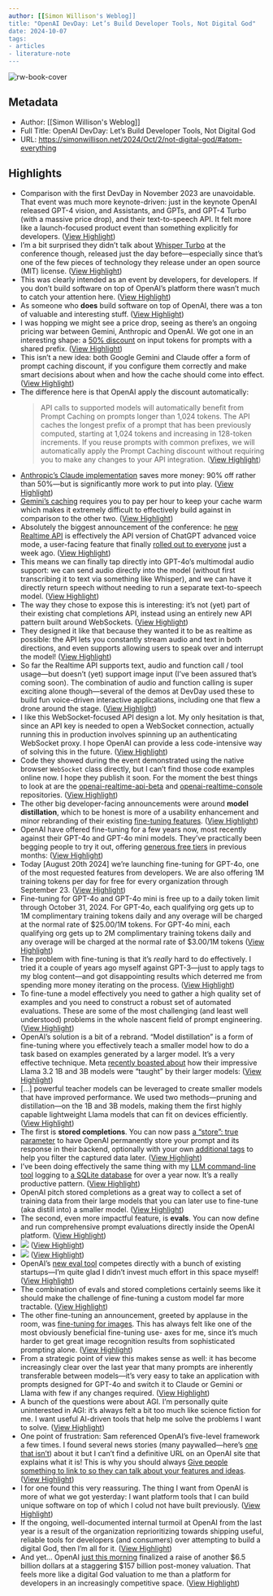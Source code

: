 ```yaml
---
author: [[Simon Willison's Weblog]]
title: "OpenAI DevDay: Let’s Build Developer Tools, Not Digital God"
date: 2024-10-07
tags: 
- articles
- literature-note
---
```

![rw-book-cover](https://simonwillison.net/favicon.ico)

## Metadata
- Author: [[Simon Willison's Weblog]]
- Full Title: OpenAI DevDay: Let’s Build Developer Tools, Not Digital God
- URL: https://simonwillison.net/2024/Oct/2/not-digital-god/#atom-everything

## Highlights
- Comparison with the first DevDay in November 2023 are unavoidable. That event was much more keynote-driven: just in the keynote OpenAI released GPT-4 vision, and Assistants, and GPTs, and GPT-4 Turbo (with a massive price drop), and their text-to-speech API. It felt more like a launch-focused product event than something explicitly for developers. ([View Highlight](https://read.readwise.io/read/01j9ma9cjjbp7eq3m0ekqmdh3w))
- I’m a bit surprised they didn’t talk about [Whisper Turbo](https://simonwillison.net/2024/Oct/1/whisper-large-v3-turbo-model/) at the conference though, released just the day before—especially since that’s one of the few pieces of technology they release under an open source (MIT) license. ([View Highlight](https://read.readwise.io/read/01j9ma9kmmh6zh2n9mr24ddcxq))
- This was clearly intended as an event by developers, for developers. If you don’t build software on top of OpenAI’s platform there wasn’t much to catch your attention here. ([View Highlight](https://read.readwise.io/read/01j9ma9s8gezpgjbwm19rbn77b))
- As someone who **does** build software on top of OpenAI, there was a ton of valuable and interesting stuff. ([View Highlight](https://read.readwise.io/read/01j9ma9yacqb7gnpkwva4f5qg3))
- I was hopping we might see a price drop, seeing as there’s an ongoing pricing war between Gemini, Anthropic and OpenAI. We got one in an interesting shape: a [50% discount](https://openai.com/index/api-prompt-caching/) on input tokens for prompts with a shared prefix. ([View Highlight](https://read.readwise.io/read/01j9maa4h8rw629caya9bk8xsn))
- This isn’t a new idea: both Google Gemini and Claude offer a form of prompt caching discount, if you configure them correctly and make smart decisions about when and how the cache should come into effect. ([View Highlight](https://read.readwise.io/read/01j9maa9afc814cvy4vgcjssa5))
- The difference here is that OpenAI apply the discount automatically:
  > API calls to supported models will automatically benefit from Prompt Caching on prompts longer than 1,024 tokens. The API caches the longest prefix of a prompt that has been previously computed, starting at 1,024 tokens and increasing in 128-token increments. If you reuse prompts with common prefixes, we will automatically apply the Prompt Caching discount without requiring you to make any changes to your API integration. ([View Highlight](https://read.readwise.io/read/01j9maagf4v6k2kk4a6sw781dk))
- [Anthropic’s Claude implementation](https://ai.google.dev/gemini-api/docs/caching) saves more money: 90% off rather than 50%—but is significantly more work to put into play. ([View Highlight](https://read.readwise.io/read/01j9maajk9smeksa0q6aksn9m1))
- [Gemini’s caching](https://ai.google.dev/gemini-api/docs/caching) requires you to pay per hour to keep your cache warm which makes it extremely difficult to effectively build against in comparison to the other two. ([View Highlight](https://read.readwise.io/read/01j9maamcaacqws27tjxtygex6))
- Absolutely the biggest announcement of the conference: he [new Realtime API](https://openai.com/index/introducing-the-realtime-api/) is effectively the API version of ChatGPT advanced voice mode, a user-facing feature that finally [rolled out to everyone](https://help.openai.com/en/articles/8400625-voice-mode-faq) just a week ago. ([View Highlight](https://read.readwise.io/read/01j9maasyf4wenkb7fk7pyw6ya))
- This means we can finally tap directly into GPT-4o’s multimodal audio support: we can send audio directly into the model (without first transcribing it to text via something like Whisper), and we can have it directly return speech without needing to run a separate text-to-speech model. ([View Highlight](https://read.readwise.io/read/01j9mab0arhtrvcbhhrc6kv530))
- The way they chose to expose this is interesting: it’s not (yet) part of their existing chat completions API, instead using an entirely new API pattern built around WebSockets. ([View Highlight](https://read.readwise.io/read/01j9mab7cn2jm3ey9p4d1ep5y6))
- They designed it like that because they wanted it to be as realtime as possible: the API lets you constantly stream audio and text in both directions, and even supports allowing users to speak over and interrupt the model! ([View Highlight](https://read.readwise.io/read/01j9mabanng2ckck744bbbd784))
- So far the Realtime API supports text, audio and function call / tool usage—but doesn’t (yet) support image input (I’ve been assured that’s coming soon). The combination of audio and function calling is super exciting alone though—several of the demos at DevDay used these to build fun voice-driven interactive applications, including one that flew a drone around the stage. ([View Highlight](https://read.readwise.io/read/01j9mabh77swahn2n5159wpsc0))
- I like this WebSocket-focused API design a lot. My only hesitation is that, since an API key is needed to open a WebSocket connection, actually running this in production involves spinning up an authenticating WebSocket proxy. I hope OpenAI can provide a less code-intensive way of solving this in the future. ([View Highlight](https://read.readwise.io/read/01j9mabkbchs6vj0sq2sa390ha))
- Code they showed during the event demonstrated using the native browser `WebSocket` class directly, but I can’t find those code examples online now. I hope they publish it soon. For the moment the best things to look at are the [openai-realtime-api-beta](https://github.com/openai/openai-realtime-api-beta) and [openai-realtime-console](https://github.com/openai/openai-realtime-console) repositories. ([View Highlight](https://read.readwise.io/read/01j9mabp0f3y513et540ncnd6k))
- The other big developer-facing announcements were around **model distillation**, which to be honest is more of a usability enhancement and minor rebranding of their existing [fine-tuning features](https://platform.openai.com/docs/guides/fine-tuning). ([View Highlight](https://read.readwise.io/read/01j9mabtcjw6amq7vn1r0cfbk5))
- OpenAI have offered fine-tuning for a few years now, most recently against their GPT-4o and GPT-4o mini models. They’ve practically been begging people to try it out, offering [generous free tiers](https://openai.com/index/gpt-4o-fine-tuning/) in previous months: ([View Highlight](https://read.readwise.io/read/01j9maby2ysqrk6qz0xb8jkv32))
- Today [August 20th 2024] we’re launching fine-tuning for GPT-4o, one of the most requested features from developers. We are also offering 1M training tokens per day for free for every organization through September 23. ([View Highlight](https://read.readwise.io/read/01j9mac0em6mqkdy4fsbg7tsce))
- Fine-tuning for GPT-4o and GPT-4o mini is free up to a daily token limit through October 31, 2024. For GPT-4o, each qualifying org gets up to 1M complimentary training tokens daily and any overage will be charged at the normal rate of $25.00/1M tokens. For GPT-4o mini, each qualifying org gets up to 2M complimentary training tokens daily and any overage will be charged at the normal rate of $3.00/1M tokens ([View Highlight](https://read.readwise.io/read/01j9mac8n008r38z0ksyprvp74))
- The problem with fine-tuning is that it’s *really* hard to do effectively. I tried it a couple of years ago myself against GPT-3—just to apply tags to my blog content—and got disappointing results which deterred me from spending more money iterating on the process. ([View Highlight](https://read.readwise.io/read/01j9macdhfbtdsfmzz7nv7pqx4))
- To fine-tune a model effectively you need to gather a high quality set of examples and you need to construct a robust set of automated evaluations. These are some of the most challenging (and least well understood) problems in the whole nascent field of prompt engineering. ([View Highlight](https://read.readwise.io/read/01j9machenh22p8w602n4ea7bg))
- OpenAI’s solution is a bit of a rebrand. “Model distillation” is a form of fine-tuning where you effectively teach a smaller model how to do a task based on examples generated by a larger model. It’s a very effective technique. Meta [recently boasted about](https://ai.meta.com/blog/llama-3-2-connect-2024-vision-edge-mobile-devices/) how their impressive Llama 3.2 1B and 3B models were “taught” by their larger models: ([View Highlight](https://read.readwise.io/read/01j9macqfs9j4vqcrezh4c2v4r))
- [...] powerful teacher models can be leveraged to create smaller models that have improved performance. We used two methods—pruning and distillation—on the 1B and 3B models, making them the first highly capable lightweight Llama models that can fit on devices efficiently. ([View Highlight](https://read.readwise.io/read/01j9macskptt4eer7hm5kcrrhj))
- The first is **stored completions**. You can now pass [a “store”: true parameter](https://platform.openai.com/docs/api-reference/chat/create#chat-create-store) to have OpenAI permanently store your prompt and its response in their backend, optionally with your own [additional tags](https://platform.openai.com/docs/api-reference/chat/create#chat-create-metadata) to help you filter the captured data later. ([View Highlight](https://read.readwise.io/read/01j9macxzcctk9b2v39qbs6j5h))
- I’ve been doing effectively the same thing with my [LLM command-line tool](https://llm.datasette.io/) logging to [a SQLite database](https://llm.datasette.io/en/stable/logging.html) for over a year now. It’s a really productive pattern. ([View Highlight](https://read.readwise.io/read/01j9madd4a1z5ysx4ad9c7rfh0))
- OpenAI pitch stored completions as a great way to collect a set of training data from their large models that you can later use to fine-tune (aka distill into) a smaller model. ([View Highlight](https://read.readwise.io/read/01j9mad2saenh0g63np9dwn2h1))
- The second, even more impactful feature, is **evals**. You can now define and run comprehensive prompt evaluations directly inside the OpenAI platform. ([View Highlight](https://read.readwise.io/read/01j9mads6qnk75x115bxwyq2x4))
- ![](https://static.simonwillison.net/static/2024/eval.jpg) ([View Highlight](https://read.readwise.io/read/01j9madvhn2ksdr3fy5fe3s0jd))
- ![](https://static.simonwillison.net/static/2024/eval.jpg) ([View Highlight](https://read.readwise.io/read/01j9madvkmyyws4whmemmawnvm))
- OpenAI’s [new eval tool](https://platform.openai.com/docs/guides/evals) competes directly with a bunch of existing startups—I’m quite glad I didn’t invest much effort in this space myself! ([View Highlight](https://read.readwise.io/read/01j9madyc26vrhv96sz4qf0ws8))
- The combination of evals and stored completions certainly seems like it should make the challenge of fine-tuning a custom model far more tractable. ([View Highlight](https://read.readwise.io/read/01j9mae3xepezf5qy2gtn3vx9g))
- The other fine-tuning an announcement, greeted by applause in the room, was [fine-tuning for images](https://openai.com/index/introducing-vision-to-the-fine-tuning-api/). This has always felt like one of the most obviously beneficial fine-tuning use- axes for me, since it’s much harder to get great image recognition results from sophisticated prompting alone. ([View Highlight](https://read.readwise.io/read/01j9mae5gjm17tdmkd7c5w1377))
- From a strategic point of view this makes sense as well: it has become increasingly clear over the last year that many prompts are inherently transferable between models—it’s very easy to take an application with prompts designed for GPT-4o and switch it to Claude or Gemini or Llama with few if any changes required. ([View Highlight](https://read.readwise.io/read/01j9maeb69fj6zb4gqppn1c17e))
- A bunch of the questions were about AGI. I’m personally quite uninterested in AGI: it’s always felt a bit too much like science fiction for me. I want useful AI-driven tools that help me solve the problems I want to solve. ([View Highlight](https://read.readwise.io/read/01j9maf22h09xhx7k4hahthhzz))
- One point of frustration: Sam referenced OpenAI’s five-level framework a few times. I found several news stories (many paywalled—here’s [one that isn’t](https://arstechnica.com/information-technology/2024/07/openai-reportedly-nears-breakthrough-with-reasoning-ai-reveals-progress-framework/)) about it but I can’t find a definitive URL on an OpenAI site that explains what it is! This is why you should always [Give people something to link to so they can talk about your features and ideas](https://simonwillison.net/2024/Jul/13/give-people-something-to-link-to/). ([View Highlight](https://read.readwise.io/read/01j9maf4g23y1z7dgvgspkf1er))
- I for one found this very reassuring. The thing I want from OpenAI is more of what we got yesterday: I want platform tools that I can build unique software on top of which I colud not have built previously. ([View Highlight](https://read.readwise.io/read/01j9maff015qkpdyfet55fx4m5))
- If the ongoing, well-documented internal turmoil at OpenAI from the last year is a result of the organization reprioritizing towards shipping useful, reliable tools for developers (and consumers) over attempting to build a digital God, then I’m all for it. ([View Highlight](https://read.readwise.io/read/01j9mafk8x8ddcwpns5fns3pyq))
- And yet… OpenAI [just this morning](https://openai.com/index/scale-the-benefits-of-ai/) finalized a raise of another $6.5 billion dollars at a staggering $157 billion post-money valuation. That feels more like a digital God valuation to me than a platform for developers in an increasingly competitive space. ([View Highlight](https://read.readwise.io/read/01j9mafsvx57pk3ezs2ec9xz15))
